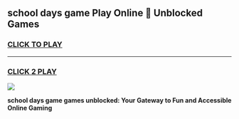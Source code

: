 
## school days game Play Online 👋 Unblocked Games
<h3>
<a href="https://news.freeplayer.one?title=school_days_game&ref=17GH">CLICK TO PLAY</a></h3>
<hr>

<h3>
<a href="https://news.freeplayer.one?title=school_days_game&ref=17GH">CLICK 2 PLAY</a>
  
</h3>

<a href="https://news.freeplayer.one?title=school_days_game&ref=17GH/"><img src="https://clearcache.store/games.png"></a>


**school days game games unblocked: Your Gateway to Fun and Accessible Online Gaming**
